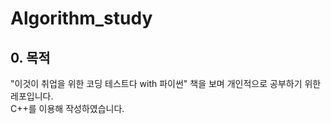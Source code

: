 # Algorithm_study

## 0. 목적
"이것이 취업을 위한 코딩 테스트다 with 파이썬" 책을 보며 개인적으로 공부하기 위한 레포입니다.  
C++를 이용해 작성하였습니다.
